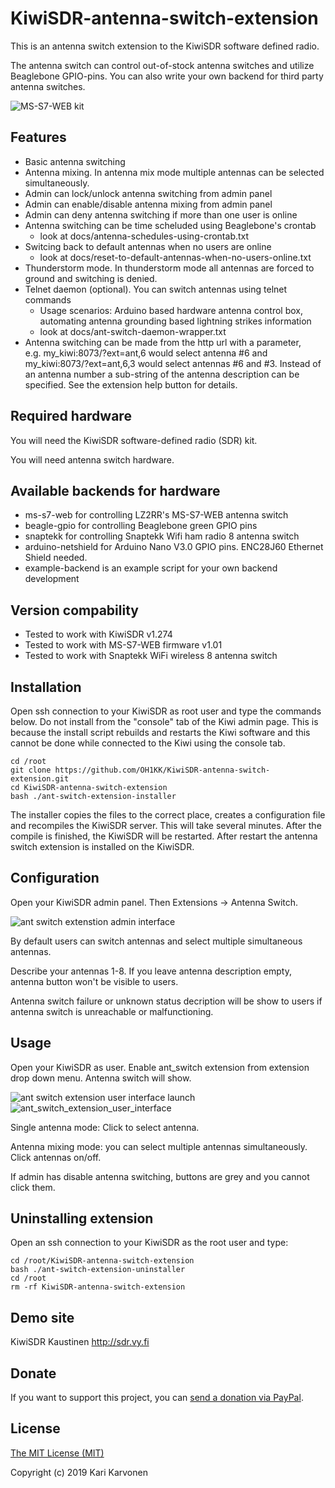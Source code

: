 # KiwiSDR-antenna-switch-extension

This is an antenna switch extension to the KiwiSDR software defined radio.

The antenna switch can control out-of-stock antenna switches and utilize Beaglebone GPIO-pins.
You can also write your own backend for third party antenna switches.

![MS-S7-WEB kit](http://oh1kk.toimii.fi/ant_switch_extension/MS-S7-WEB.jpg)

## Features

* Basic antenna switching
* Antenna mixing. In antenna mix mode multiple antennas can be selected simultaneously.
* Admin can lock/unlock antenna switching from admin panel
* Admin can enable/disable antenna mixing from admin panel
* Admin can deny antenna switching if more than one user is online
* Antenna switching can be time scheluded using Beaglebone's crontab
  * look at docs/antenna-schedules-using-crontab.txt
* Switcing back to default antennas when no users are online
  * look at docs/reset-to-default-antennas-when-no-users-online.txt
* Thunderstorm mode. In thunderstorm mode all antennas are forced to ground and switching is denied.
* Telnet daemon (optional). You can switch antennas using telnet commands
  * Usage scenarios: Arduino based hardware antenna control box, automating antenna grounding based lightning strikes information
  * look at docs/ant-switch-daemon-wrapper.txt
* Antenna switching can be made from the http url with a parameter,  
e.g. my\_kiwi:8073/?ext=ant,6 would select antenna #6 and  
my\_kiwi:8073/?ext=ant,6,3 would select antennas #6 and #3. Instead of an antenna number
a sub-string of the antenna description can be specified. See the extension help button for details.
  
## Required hardware

You will need the KiwiSDR software-defined radio (SDR) kit.

You will need antenna switch hardware.

## Available backends for hardware

* ms-s7-web for controlling LZ2RR's MS-S7-WEB antenna switch
* beagle-gpio for controlling Beaglebone green GPIO pins
* snaptekk for controlling Snaptekk Wifi ham radio 8 antenna switch
* arduino-netshield for Arduino Nano V3.0 GPIO pins. ENC28J60 Ethernet Shield needed.
* example-backend is an example script for your own backend development

## Version compability

* Tested to work with KiwiSDR v1.274
* Tested to work with MS-S7-WEB firmware v1.01
* Tested to work with Snaptekk WiFi wireless 8 antenna switch

## Installation

Open ssh connection to your KiwiSDR as root user and type the commands below.
Do not install from the "console" tab of the Kiwi admin page.
This is because the install script rebuilds and restarts the Kiwi software
and this cannot be done while connected to the Kiwi using the console tab.

    cd /root
    git clone https://github.com/OH1KK/KiwiSDR-antenna-switch-extension.git
    cd KiwiSDR-antenna-switch-extension
    bash ./ant-switch-extension-installer

The installer copies the files to the correct place, creates a configuration file
and recompiles the KiwiSDR server.
This will take several minutes. After the compile is finished, the KiwiSDR will be restarted.
After restart the antenna switch extension is installed on the KiwiSDR.

## Configuration

Open your KiwiSDR admin panel. Then Extensions -> Antenna Switch.

![ant switch extenstion admin interface](http://oh1kk.toimii.fi/ant_switch_extension/admin_interface_20180123.png)

By default users can switch antennas and select multiple simultaneous antennas.

Describe your antennas 1-8. If you leave antenna description empty, antenna button won't be visible to users.

Antenna switch failure or unknown status decription will be show to users if antenna switch is unreachable or malfunctioning. 

## Usage

Open your KiwiSDR as user. Enable ant_switch extension from extension drop down menu. Antenna switch will show.

![ant switch extension user interface launch](http://oh1kk.toimii.fi/ant_switch_extension/user_interface_launch_20180123.png)
![ant_switch_extension_user_interface](http://oh1kk.toimii.fi/ant_switch_extension/user_interface_20180123.png)

Single antenna mode: Click to select antenna. 

Antenna mixing mode: you can select multiple antennas simultaneously. Click antennas on/off. 

If admin has disable antenna switching, buttons are grey and you cannot click them.

## Uninstalling extension

Open an ssh connection to your KiwiSDR as the root user and type:

    cd /root/KiwiSDR-antenna-switch-extension
    bash ./ant-switch-extension-uninstaller
    cd /root
    rm -rf KiwiSDR-antenna-switch-extension

## Demo site

KiwiSDR Kaustinen http://sdr.vy.fi

## Donate
If you want to support this project, you can [send a donation via PayPal](https://www.paypal.me/oh1kk).

## License

[The MIT License (MIT)](LICENSE)

Copyright (c) 2019 Kari Karvonen
